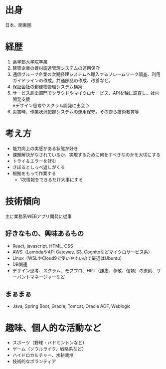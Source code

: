# 出身
日本、関東圏

# 経歴
1. 薬学部大学院卒業
1. 建築企業の資材調達管理システムの運用保守
1. 通信グループ企業の次期経理システムへ導入するフレームワーク調査、利用ガイドラインの作成。共通部品の作成、改善など。
1. 保証会社の郵便物管理システム構築
1. サービス創出部門でクラウドやマイクロサービス、APIを軸に調査し、社内開発支援<br>※デザイン思考やスクラム開発に出会う
1. 災害時、作業状況把握システムの運用保守。その傍ら技術教育等

# 考え方
- 能力向上の実感がある状態が好き
- 課題解決がなされているか、実現するために何をすべきなのかを大切にする
- トライ＆エラーを好む
- さぼるとしっぺ返しがくる
- 根拠をもって作業する
  - 1次情報をできるだけ大事にする

# 技術傾向
主に業務系WEBアプリ開発に従事

## 好きなもの、興味あるもの
- React, javascript, HTML, CSS
- AWS（LambdaやAPI Gateway, S3, Cognitoなどマイクロサービス系）
- Linux（WSLやCloud9で使いやすいので最近はUbuntu）
- DB関連
- デザイン思考、スクラム、モブプロ、HRT（謙虚、尊敬、信頼）の原則、サーバントマネージャーなど

## まぁまぁ
- Java, Spring Boot, Gradle, Tomcat, Oracle ADF, Weblogic


# 趣味、個人的な活動など
- スポーツ（野球・バドミントンなど）
- ゲーム（ソウルライク、戦略系など）
- ハイドロカルチャー、水耕栽培
- 技術的なボランティア

